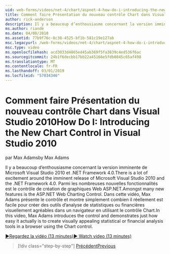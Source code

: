 ```yaml
---
uid: web-forms/videos/net-4/chart/aspnet-4-how-do-i-introducing-the-new-chart-control-in-visual-studio-2010
title: Comment faire Présentation du nouveau contrôle Chart dans Visual Studio 2010 | Microsoft Docs
author: rick-anderson
description: Il y a beaucoup d’enthousiasme concernant la version imminente de Microsoft Visual Studio 2010 et .NET Framework 4.0. Parmi les nombreuses nouvelles fonctionnalités est ASP.NET...
ms.author: riande
ms.date: 04/08/2010
ms.assetid: 77b9f76c-0c38-4525-bf1b-581c19e127ab
msc.legacyurl: /web-forms/videos/net-4/chart/aspnet-4-how-do-i-introducing-the-new-chart-control-in-visual-studio-2010
msc.type: video
ms.openlocfilehash: acd3033d4865ed45ab369f5fa3839c4ed536f6ac
ms.sourcegitcommit: 24b1f6decbb17bb22a45166e5fdb0845c65af498
ms.translationtype: MT
ms.contentlocale: fr-FR
ms.lasthandoff: 03/01/2019
ms.locfileid: "57034346"
---
```

<a name="how-do-i-introducing-the-new-chart-control-in-visual-studio-2010"></a><span data-ttu-id="418ef-104">Comment faire Présentation du nouveau contrôle Chart dans Visual Studio 2010</span><span class="sxs-lookup"><span data-stu-id="418ef-104">How Do I: Introducing the New Chart Control in Visual Studio 2010</span></span>
====================
<span data-ttu-id="418ef-105">par Max Adams</span><span class="sxs-lookup"><span data-stu-id="418ef-105">by Max Adams</span></span>

<span data-ttu-id="418ef-106">Il y a beaucoup d’enthousiasme concernant la version imminente de Microsoft Visual Studio 2010 et .NET Framework 4.0.</span><span class="sxs-lookup"><span data-stu-id="418ef-106">There is a lot of excitement around the imminent release of Microsoft Visual Studio 2010 and the .NET Framework 4.0.</span></span> <span data-ttu-id="418ef-107">Parmi les nombreuses nouvelles fonctionnalités est le contrôle de création de graphiques Web ASP.NET.</span><span class="sxs-lookup"><span data-stu-id="418ef-107">Amongst many new features is the ASP.NET Web Charting Control.</span></span> <span data-ttu-id="418ef-108">Dans cette vidéo, Max Adams présente le contrôle et montre simplement combien il réellement est facile pour créer des outils d’analyse de statistiques ou financières visuellement agréables dans un navigateur en utilisant le contrôle Chart.</span><span class="sxs-lookup"><span data-stu-id="418ef-108">In this video, Max Adams introduces the control and demonstrates just how easy it actually is to create visually appealing statistical or financial analysis tools in a browser using the Chart control.</span></span>

[<span data-ttu-id="418ef-109">&#9654;Regardez la vidéo (13 minutes)</span><span class="sxs-lookup"><span data-stu-id="418ef-109">&#9654; Watch video (13 minutes)</span></span>](https://channel9.msdn.com/Blogs/ASP-NET-Site-Videos/aspnet-4-how-do-i-introducing-the-new-chart-control-in-visual-studio-2010)

> [!div class="step-by-step"]
> [<span data-ttu-id="418ef-110">Précédent</span><span class="sxs-lookup"><span data-stu-id="418ef-110">Previous</span></span>](aspnet-4-quick-hit-chart-control.md)
